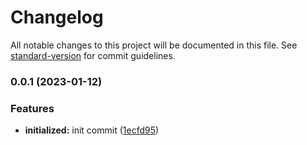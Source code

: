 # Changelog

All notable changes to this project will be documented in this file. See [standard-version](https://github.com/conventional-changelog/standard-version) for commit guidelines.

### 0.0.1 (2023-01-12)


### Features

* **initialized:** init commit ([1ecfd95](https://github.com/eunchurn/create-eunchurn-app/commit/1ecfd951af29893fdc646ed772f2d6de3b721262))
